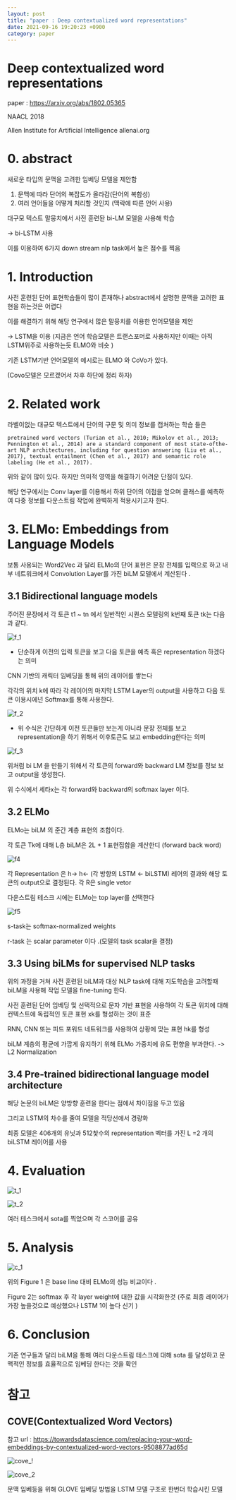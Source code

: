 ```yaml
---
layout: post
title: "paper : Deep contextualized word representations"
date: 2021-09-16 19:20:23 +0900
category: paper
---
```


# Deep contextualized word representations 

paper : https://arxiv.org/abs/1802.05365

NAACL 2018

Allen Institute for Artificial Intelligence
allenai.org



# 0. abstract

새로운 타입의 문맥을 고려한 임베딩 모델을 제안함 

1. 문맥에 따라 단어의 복잡도가 올라감(단어의 복합성)
2. 여러 언어들을 어떻게 처리할 것인지 (맥락에 따른 언어 사용)

대구모 텍스트 말뭉치에서 사전 훈련돤 bi-LM 모델을 사용해 학습 

-> bi-LSTM 사용 

이를 이용하여 6가지 down stream nlp task에서 높은 점수를 찍음



#  1. Introduction

사전 훈련된 단어 표현학습들이 많이 존재하나 abstract에서 설명한 문맥을 고려한 표현을 하는것은 어렵다 

이를 해결하기 위해 해당 연구에서 많은 말뭉치를 이용한 언어모델을 제안 

-> LSTM을 이용 (지금은 언어 학습모델은 트랜스포머로 사용하지만 이때는 아직 LSTM위주로 사용하는듯 ELMO와 비슷 )  

기존 LSTM기반 언어모델의 예시로는 ELMO 와 CoVo가 있다. 

(Covo모델은 모르겠어서 차후 하단에 정리 하자)



# 2. Related work

라벨이없는 대규모 텍스트에서 단어의 구문 및 의미 정보를 캡처하는 학습 들은 

```
pretrained word vectors (Turian et al., 2010; Mikolov et al., 2013; Pennington et al., 2014) are a standard component of most state-ofthe-art NLP architectures, including for question answering (Liu et al., 2017), textual entailment (Chen et al., 2017) and semantic role labeling (He et al., 2017).
```

위와 같이 많이 있다. 하지만 의미적 영역을 해결하기 어려운 단점이 있다.

해당 연구에서는 Conv layer를 이용해서 하위 단어의 이점을 얻으며 클래스를 예측하여 다중 정보를 다운스트림 작업에 완벽하게 적용시키고자 한다.



# 3. ELMo: Embeddings from Language Models

보통 사용되는 Word2Vec 과 달리 ELMo의 단어 표현은 문장 전체를 입력으로 하고 내부 네트워크에서 Convolution Layer를 가진 biLM 모델에서 계산된다 .

## 3.1 Bidirectional language models

주어진 문장에서 각 토큰 t1  ~ tn 에서 일반적인 시퀀스 모델링의 k번째 토큰 tk는 다음과 같다.

![f_1](D:\code\whtngus.github.io\img\2021\Deep_contextualized_word_representations\f_1.PNG)

- 단순하게 이전의 입력 토큰을 보고 다음 토큰을 예측 혹은 representation 하겠다는 의미

CNN 기반의 캐릭터 임베딩을 통해 위의 레이어를 쌓는다 

각각의 위치 k에 따라 각 레이어의 마지막 LSTM Layer의 output을 사용하고 다음 토큰 이용시에넌 Softmax를 통해 사용한다.

 ![f_2](D:\code\whtngus.github.io\img\2021\Deep_contextualized_word_representations\f_2.PNG)

- 위 수식은 간단하게 이전 토큰들만 보는게 아니라 문장 전체를 보고 representation을 하기 위해서 이후토큰도 보고 embedding한다는 의미 

![f_3](D:\code\whtngus.github.io\img\2021\Deep_contextualized_word_representations\f_3.PNG)

위처럼 bi LM 을 만들기 위해서 각 토큰의 forward와 backward LM 정보를 정보 보고 output을 생성한다. 

위 수식에서 세타x는 각 forward와 backward의 softmax layer 이다.



## 3.2 ELMo

ELMo는 biLM 의 준간 계층 표현의 조합이다.

각 토큰 Tk에 대해 L층 biLM은 2L + 1 표현집합을 계산한디 (forward back word)

![f4](D:\code\whtngus.github.io\img\2021\Deep_contextualized_word_representations\f4.PNG)

각 Representation 은  h-> h<- (각 방향의 LSTM <- biLSTM) 레어의 결과와 해당 토큰의 output으로 결정된다. 각 R은 single vetor



다운스트림 테스크 시에는 ELMo는 top  layer를 선택한다 

![f5](D:\code\whtngus.github.io\img\2021\Deep_contextualized_word_representations\f5.PNG)

s-task는 softmax-normalized weights 

r-task 는 scalar parameter 이다 .(모델의 task scalar을 결정)

## 3.3 Using biLMs for supervised NLP tasks

위의 과정을 거쳐 사전 훈련된 biLM과 대상 NLP task에 대해 지도학습을 고려할때 biLM을 사용해 작업 모델을 fine-tuning 한다.

사전 훈련된 단어 임베딩 및 선택적으로 문자 기반 표현을 사용하여 각 토큰 위치에 대해 컨텍스트에 독립적인 토큰 표현 xk를 형성하는 것이 표준

RNN, CNN 또는 피드 포워드 네트워크를 사용하여 상황에 맞는 표현 hk를 형성

 biLM 계층의 평균에 가깝게 유지하기 위해 ELMo 가중치에 유도 편향을 부과한다. -> L2 Normalization

## 3.4 Pre-trained bidirectional language model architecture

해당 논문의 biLM은 양방향 훈련을 한다는 점에서 차이점을 두고 있음 

그리고 LSTM의 차수를 줄여 모델을 적당선에서 경량화

최종 모델은 406개의 유닛과 512찿수의 representation 벡터를 가진 L =2 개의 biLSTM 레이어를 사용 



# 4. Evaluation

![t_1](D:\code\whtngus.github.io\img\2021\Deep_contextualized_word_representations\t_1.PNG)

![t_2](D:\code\whtngus.github.io\img\2021\Deep_contextualized_word_representations\t_2.PNG)

여러 테스크에서 sota를 찍었으며 각 스코어를 공유 

# 5. Analysis

![c_1](D:\code\whtngus.github.io\img\2021\Deep_contextualized_word_representations\c_1.PNG)

위의 Figure 1 은 base line 대비 ELMo의 성능 비교이다 .

Figure 2는 softmax 후 각 layer weight에 대한 값을 시각화한것  (주로 최종 레이어가 가장 높을것으로 예상했으나 LSTM 1이 높다 신기 )

# 6. Conclusion

기존 연구들과 달리 biLM을 통해 여러 다운스트림 테스크에 대해 sota 를 달성하고 문맥적인 정보를 효율적으로 임베딩 한다는 것을 확인 



# 참고

## COVE(Contextualized Word Vectors)

참고 url : https://towardsdatascience.com/replacing-your-word-embeddings-by-contextualized-word-vectors-9508877ad65d



![cove_!](D:\code\whtngus.github.io\img\2021\Deep_contextualized_word_representations\cove_!.PNG)

![cove_2](D:\code\whtngus.github.io\img\2021\Deep_contextualized_word_representations\cove_2.PNG)

문맥 임베등을 위해 GLOVE 임베딩 방법을 LSTM 모델 구조로 한번더 학습시킨 모델

